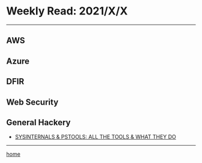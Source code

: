 # Weekly Read: 2021/X/X
----

## AWS



## Azure



## DFIR



## Web Security



## General Hackery

 * [SYSINTERNALS & PSTOOLS: ALL THE TOOLS & WHAT THEY DO](https://thecomputernoob.com/2021/10/06/sysinternals-pstools-bible/)




----
[home](index.md)
